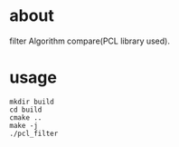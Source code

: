 # about
filter Algorithm compare(PCL library used).

# usage
```shell
mkdir build
cd build 
cmake .. 
make -j 
./pcl_filter
```


